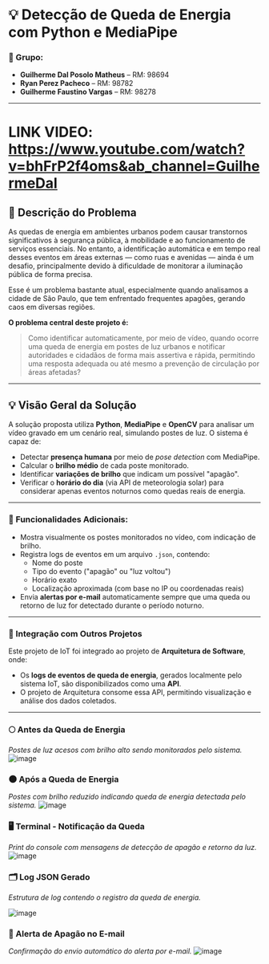 # 💡 Detecção de Queda de Energia com Python e MediaPipe

### 👥 Grupo:
- **Guilherme Dal Posolo Matheus** – RM: 98694  
- **Ryan Perez Pacheco** – RM: 98782  
- **Guilherme Faustino Vargas** – RM: 98278  

---

# LINK VIDEO: https://www.youtube.com/watch?v=bhFrP2f4oms&ab_channel=GuilhermeDal

## 🛑 Descrição do Problema

As quedas de energia em ambientes urbanos podem causar transtornos significativos à segurança pública, à mobilidade e ao funcionamento de serviços essenciais. No entanto, a identificação automática e em tempo real desses eventos em áreas externas — como ruas e avenidas — ainda é um desafio, principalmente devido à dificuldade de monitorar a iluminação pública de forma precisa.

Esse é um problema bastante atual, especialmente quando analisamos a cidade de São Paulo, que tem enfrentado frequentes apagões, gerando caos em diversas regiões.

**O problema central deste projeto é:**

> Como identificar automaticamente, por meio de vídeo, quando ocorre uma queda de energia em postes de luz urbanos e notificar autoridades e cidadãos de forma mais assertiva e rápida, permitindo uma resposta adequada ou até mesmo a prevenção de circulação por áreas afetadas?

---

## 💡 Visão Geral da Solução

A solução proposta utiliza **Python**, **MediaPipe** e **OpenCV** para analisar um vídeo gravado em um cenário real, simulando postes de luz. O sistema é capaz de:

- Detectar **presença humana** por meio de *pose detection* com MediaPipe.
- Calcular o **brilho médio** de cada poste monitorado.
- Identificar **variações de brilho** que indicam um possível "apagão".
- Verificar o **horário do dia** (via API de meteorologia solar) para considerar apenas eventos noturnos como quedas reais de energia.

---

### 📌 Funcionalidades Adicionais:

- Mostra visualmente os postes monitorados no vídeo, com indicação de brilho.
- Registra logs de eventos em um arquivo `.json`, contendo:
  - Nome do poste
  - Tipo do evento ("apagão" ou "luz voltou")
  - Horário exato
  - Localização aproximada (com base no IP ou coordenadas reais)
- Envia **alertas por e-mail** automaticamente sempre que uma queda ou retorno de luz for detectado durante o período noturno.

---

### 🔁 Integração com Outros Projetos

Este projeto de IoT foi integrado ao projeto de **Arquitetura de Software**, onde:
- Os **logs de eventos de queda de energia**, gerados localmente pelo sistema IoT, são disponibilizados como uma **API**.
- O projeto de Arquitetura consome essa API, permitindo visualização e análise dos dados coletados.

---

### 🌕 Antes da Queda de Energia  
*Postes de luz acesos com brilho alto sendo monitorados pelo sistema.*
![image](https://github.com/user-attachments/assets/b9be4463-f720-4358-a8c6-2bd3036c2a58)

### 🌑 Após a Queda de Energia  
*Postes com brilho reduzido indicando queda de energia detectada pelo sistema.*
![image](https://github.com/user-attachments/assets/5b0510fe-eb9c-443b-bfd0-31e6e6546bf6)

### 🖥️ Terminal - Notificação da Queda  
*Print do console com mensagens de detecção de apagão e retorno da luz.*
![image](https://github.com/user-attachments/assets/5c9a5814-87ee-47c8-8d58-21ef03f09356)

### 🗂️ Log JSON Gerado  
*Estrutura de log contendo o registro da queda de energia.*

![image](https://github.com/user-attachments/assets/81fd250c-48db-4078-84c4-dce74c588779)

### 📧 Alerta de Apagão no E-mail  
*Confirmação do envio automático do alerta por e-mail.*
![image](https://github.com/user-attachments/assets/9a628d66-4e00-41d5-8522-f9bc8c24512f)


